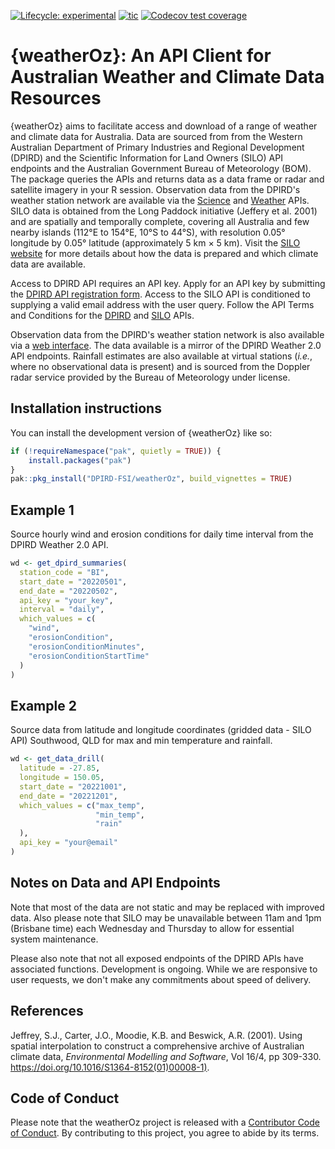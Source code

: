   <!-- badges: start -->
  [![Lifecycle: experimental](https://img.shields.io/badge/lifecycle-experimental-orange.svg)](https://lifecycle.r-lib.org/articles/stages.html#experimental)
  [![tic](https://github.com/DPIRD-FSI/weatherOz/workflows/tic/badge.svg?branch=main)](https://github.com/DPIRD-FSI/weatherOz/actions)
  [![Codecov test coverage](https://codecov.io/gh/DPIRD-FSI/weatherOz/branch/main/graph/badge.svg)](https://app.codecov.io/gh/DPIRD-FSI/weatherOz?branch=main)
  <!-- badges: end -->

# {weatherOz}: An API Client for Australian Weather and Climate Data Resources

{weatherOz} aims to facilitate access and download of a range of weather and climate data for Australia.
Data are sourced from from the Western Australian Department of Primary Industries and Regional Development (DPIRD) and the Scientific Information for Land Owners (SILO) API endpoints and the Australian Government Bureau of Meteorology (BOM).
The package queries the APIs and returns data as a data frame or radar and satellite imagery in your R session.
Observation data from the DPIRD's weather station network are available via the [Science](https://www.agric.wa.gov.au/science-api-20) and [Weather](https://www.agric.wa.gov.au/weather-api-20) APIs.
SILO data is obtained from the Long Paddock initiative (Jeffery et al. 2001) and are spatially and temporally complete, covering all Australia and few nearby islands (112°E to 154°E, 10°S to 44°S), with resolution 0.05° longitude by 0.05° latitude (approximately 5 km × 5 km).
Visit the [SILO website](https://siloapi.longpaddock.qld.gov.au/silo/) for more details about how the data is prepared and which climate data are available.

Access to DPIRD API requires an API key.
Apply for an API key by submitting the [DPIRD API registration form](https://www.agric.wa.gov.au/form/dpird-api-registration).
Access to the SILO API is conditioned to supplying a valid email address with the user query.
Follow the API Terms and Conditions for the [DPIRD](https://www.agric.wa.gov.au/apis/api-terms-and-conditions) and [SILO](https://siloapi.longpaddock.qld.gov.au/silo/about/access-data/) APIs.

Observation data from the DPIRD's weather station network is also available via a [web interface](https://weather.agric.wa.gov.au).
The data available is a mirror of the DPIRD Weather 2.0 API endpoints.
Rainfall estimates are also available at virtual stations (_i.e._, where no observational data is present) and is sourced from the Doppler radar service provided by the Bureau of Meteorology under license.

## Installation instructions

You can install the development version of {weatherOz} like so:

```r
if (!requireNamespace("pak", quietly = TRUE)) {
    install.packages("pak")
}
pak::pkg_install("DPIRD-FSI/weatherOz", build_vignettes = TRUE)
```

## Example 1

Source hourly wind and erosion conditions for daily time interval from the DPIRD Weather 2.0 API.

```r
wd <- get_dpird_summaries(
  station_code = "BI",
  start_date = "20220501",
  end_date = "20220502",
  api_key = "your_key",
  interval = "daily",
  which_values = c(
    "wind",
    "erosionCondition",
    "erosionConditionMinutes",
    "erosionConditionStartTime"
  )
)
```

## Example 2

Source data from latitude and longitude coordinates (gridded data - SILO API) Southwood, QLD for max and min temperature and rainfall.

```r
wd <- get_data_drill(
  latitude = -27.85,
  longitude = 150.05,
  start_date = "20221001",
  end_date = "20221201",
  which_values = c("max_temp",
                   "min_temp",
                   "rain"
  ),
  api_key = "your@email"
)
```

## Notes on Data and API Endpoints

Note that most of the data are not static and may be replaced with improved data.
Also please note that SILO may be unavailable between 11am and 1pm (Brisbane time) each Wednesday and Thursday to allow for essential system maintenance.

Please also note that not all exposed endpoints of the DPIRD APIs have associated functions.
Development is ongoing.
While we are responsive to user requests, we don't make any commitments about speed of delivery.

## References

Jeffrey, S.J., Carter, J.O., Moodie, K.B. and Beswick, A.R. (2001). Using spatial interpolation to construct a comprehensive archive of Australian climate data, _Environmental Modelling and Software_, Vol 16/4, pp 309-330. <https://doi.org/10.1016/S1364-8152(01)00008-1)>.

## Code of Conduct
 
Please note that the weatherOz project is released with a [Contributor Code of Conduct](https://contributor-covenant.org/version/2/0/CODE_OF_CONDUCT.html). By contributing to this project, you agree to abide by its terms.
